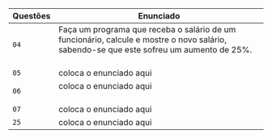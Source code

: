 | Questões | Enunciado |
| ------------- | ------------- |
| `04`  | Faça um programa que receba o salário de um funcionário, calcule e mostre o novo salário, sabendo-se que este sofreu um aumento de 25%. <br> <br> 
| `05`  | coloca o enunciado aqui <br> 
| `06`  | coloca o enunciado aqui <br> <br> 
| `07`  | coloca o enunciado aqui <br> 
| `25`  | coloca o enunciado aqui <br> 
